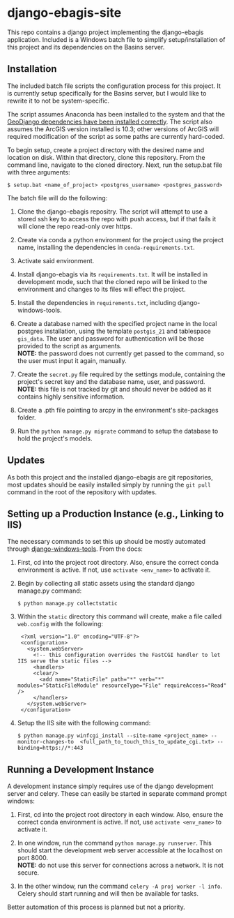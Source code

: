 django-ebagis-site
==================

This repo contains a django project implementing the
django-ebagis application. Included is a Windows batch
file to simplify setup/installation of this project and
its dependencies on the Basins server.


Installation
------------

The included batch file scripts the configuration process
for this project. It is currently setup specifically for
the Basins server, but I would like to rewrite it to not be
system-specific.

The script assumes Anaconda has been installed to the system
and that the
[GeoDjango dependencies have been installed correctly](https://docs.djangoproject.com/en/1.7/ref/contrib/gis/install/).
The script also assumes the ArcGIS version installed is 10.3;
other versions of ArcGIS will required modification of the script
as some paths are currently hard-coded.

To begin setup, create a project directory with the desired
name and location on disk. Within that directory, clone this
repository. From the command line, navigate to the cloned
directory. Next, run the setup.bat file with three arguments:

    $ setup.bat <name_of_project> <postgres_username> <postgres_password>

The batch file will do the following:

1. Clone the django-ebagis repositry. The script will attempt to use
   a stored ssh key to access the repo with push access, but if that
   fails it will clone the repo read-only over https.

2. Create via conda a python environment for the project using the
   project name, installing the dependencies in `conda-requirements.txt`.

3. Activate said environment.

4. Install django-ebagis via its `requirements.txt`. It will be installed
   in development mode, such that the cloned repo will be linked to the
   environment and changes to its files will effect the project.

5. Install the dependencies in `requirements.txt`, including django-windows-tools.

6. Create a database named with the specified  project name in the
   local postgres installation, using the template `postgis_21`
   and tablespace `gis_data`. The user and password for authentication
   will be those provided to the script as arguments.  
   **NOTE:** the password does not currently get passed
   to the command, so the user must input it again, manually.

7. Create the `secret.py` file required by the settings module,
   containing the project's secret key and the database name,
   user, and password.  
   **NOTE:** this file is not tracked by git and should
   never be added as it contains highly sensitive information.

8. Create a .pth file pointing to arcpy in the environment's
   site-packages folder.

9. Run the `python manage.py migrate` command to setup the database
   to hold the project's models.


Updates
-------

As both this project and the installed django-ebagis are git repositories,
most updates should be easily installed simply by running the `git pull`
command in the root of the repository with updates.


Setting up a Production Instance (e.g., Linking to IIS)
-------------------------------------------------------

The necessary commands to set this up should be mostly
automated through [django-windows-tools](http://django-windows-tools.readthedocs.org/en/latest/quickstart.html).
From the docs:

1. First, cd into the project root directory. Also, 
   ensure the correct conda environment is active.
   If not, use `activate <env_name>` to activate it.

2. Begin by collecting all static assets using the standard
   django manage.py command:
   
    ```
    $ python manage.py collectstatic
    ```

3. Within the `static` directory this command will create, make
   a file called `web.config` with the following:

        <?xml version="1.0" encoding="UTF-8"?>
        <configuration>
          <system.webServer>
            <!-- this configuration overrides the FastCGI handler to let IIS serve the static files -->
            <handlers>
            <clear/>
              <add name="StaticFile" path="*" verb="*" modules="StaticFileModule" resourceType="File" requireAccess="Read" />
            </handlers>
          </system.webServer>
        </configuration>

4. Setup the IIS site with the following command:
   
    ```
    $ python manage.py winfcgi_install --site-name <project_name> --monitor-changes-to  <full_path_to_touch_this_to_update_cgi.txt> --binding=https://*:443
    ```


Running a Development Instance
------------------------------

A development instance simply requires use of the django
development server and celery. These can easily be started
in separate command prompt windows:

1. First, cd into the project root directory in each window.
   Also, ensure the correct conda environment is active.
   If not, use `activate <env_name>` to activate it.

2. In one window, run the command `python manage.py runserver`.
   This should start the development web server accessible at the
   localhost on port 8000.   
   **NOTE:** do not use this server
   for connections across a network. It is not secure.

3. In the other window, run the command
   `celery -A proj worker -l info`. Celery should start
   running and will then be available for tasks.

Better automation of this process is planned but not a priority.
